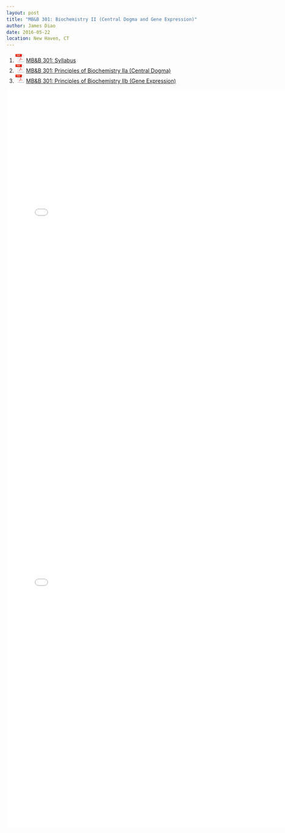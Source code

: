 ```yaml
---
layout: post
title: "MB&B 301: Biochemistry II (Central Dogma and Gene Expression)"
author: James Diao
date: 2016-05-22
location: New Haven, CT
---
```


1. ![PDF Icon](/img/pdf-icon-sm.png) [MB&B 301: Syllabus](/PDF/Syllabi/MBB301.pdf)  
2. ![PDF Icon](/img/pdf-icon-sm.png) [MB&B 301: Principles of Biochemistry IIa (Central Dogma)](/PDF/Course_Notes/MBB301a.pdf)  
3. ![PDF Icon](/img/pdf-icon-sm.png) [MB&B 301: Principles of Biochemistry IIb (Gene Expression)](/PDF/Course_Notes/MBB301b.pdf) 

<embed src="/PDF/Course_Notes/MBB301a.pdf" width="750" height="970" type='application/pdf'>

<embed src="/PDF/Course_Notes/MBB301b.pdf" width="750" height="970" type='application/pdf'>